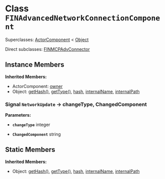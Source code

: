 # Class <code>FINAdvancedNetworkConnectionComponent</code>

Superclasses: <a href="ActorComponent.md">ActorComponent</a> < <a href="Object.md">Object</a>

Direct subclasses: <a href="FINMCPAdvConnector.md">FINMCPAdvConnector</a>


## Instance Members
<b>Inherited Members:</b>
- ActorComponent: <a href="ActorComponent.md#user-content-owner">owner</a>
- Object: <a href="Object.md#user-content-get-hash">getHash()</a>, <a href="Object.md#user-content-get-type">getType()</a>, <a href="Object.md#user-content-hash">hash</a>, <a href="Object.md#user-content-internal-name">internalName</a>, <a href="Object.md#user-content-internal-path">internalPath</a>
### Signal <code id="-network-update">NetworkUpdate</code> → changeType, ChangedComponent


<b>Parameters:</b>

- <code><b>changeType</b></code> integer

  
- <code><b>ChangedComponent</b></code> string

  
## Static Members
<b>Inherited Members:</b>
- Object: <a href="Object.md#user-content-s-get-hash">getHash()</a>, <a href="Object.md#user-content-s-get-type">getType()</a>, <a href="Object.md#user-content-s-hash">hash</a>, <a href="Object.md#user-content-s-internal-name">internalName</a>, <a href="Object.md#user-content-s-internal-path">internalPath</a>